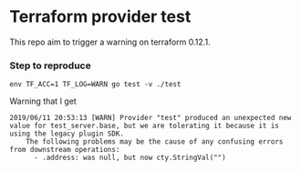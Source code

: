 # Terraform provider test

This repo aim to trigger a warning on terraform 0.12.1.

### Step to reproduce
```
env TF_ACC=1 TF_LOG=WARN go test -v ./test
```

Warning that I get
```
2019/06/11 20:53:13 [WARN] Provider "test" produced an unexpected new value for test_server.base, but we are tolerating it because it is using the legacy plugin SDK.
    The following problems may be the cause of any confusing errors from downstream operations:
      - .address: was null, but now cty.StringVal("")

```


